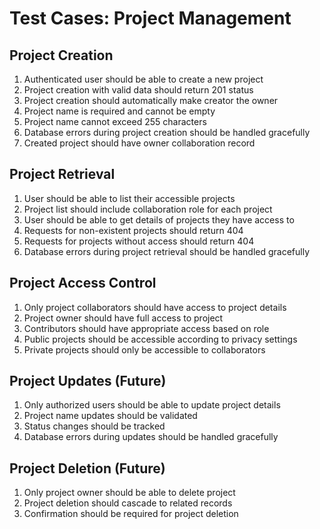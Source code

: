 # Test Cases: Project Management

## Project Creation
1. Authenticated user should be able to create a new project
2. Project creation with valid data should return 201 status
3. Project creation should automatically make creator the owner
4. Project name is required and cannot be empty
5. Project name cannot exceed 255 characters
6. Database errors during project creation should be handled gracefully
7. Created project should have owner collaboration record

## Project Retrieval
1. User should be able to list their accessible projects
2. Project list should include collaboration role for each project
3. User should be able to get details of projects they have access to
4. Requests for non-existent projects should return 404
5. Requests for projects without access should return 404
6. Database errors during project retrieval should be handled gracefully

## Project Access Control
1. Only project collaborators should have access to project details
2. Project owner should have full access to project
3. Contributors should have appropriate access based on role
4. Public projects should be accessible according to privacy settings
5. Private projects should only be accessible to collaborators

## Project Updates (Future)
1. Only authorized users should be able to update project details
2. Project name updates should be validated
3. Status changes should be tracked
4. Database errors during updates should be handled gracefully

## Project Deletion (Future)
1. Only project owner should be able to delete project
2. Project deletion should cascade to related records
3. Confirmation should be required for project deletion